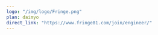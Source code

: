 ```yaml
---
logo: "/img/logo/Fringe.png"
plan: daimyo
direct_link: "https://www.fringe81.com/join/engineer/"
---
```

